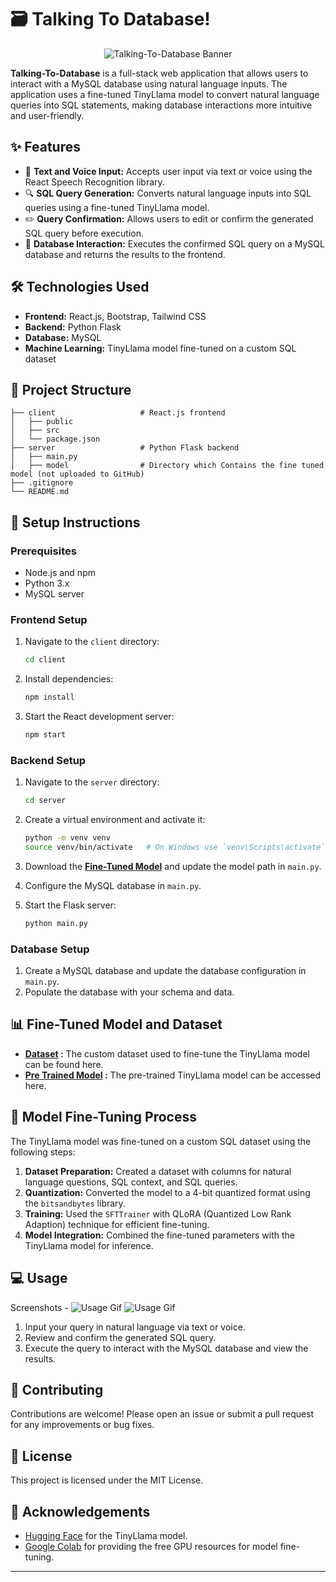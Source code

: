 
# 🗃️ Talking To Database!

<p align="center">
  <img src="https://github.com/Shreeyash01/temp/assets/103109932/24352331-6563-4d97-8c7d-95648a9352f8" alt="Talking-To-Database Banner">
</p>

**Talking-To-Database** is a full-stack web application that allows users to interact with a MySQL database using natural language inputs. The application uses a fine-tuned TinyLlama model to convert natural language queries into SQL statements, making database interactions more intuitive and user-friendly.

## ✨ Features

- 🎤 **Text and Voice Input:** Accepts user input via text or voice using the React Speech Recognition library.
- 🔍 **SQL Query Generation:** Converts natural language inputs into SQL queries using a fine-tuned TinyLlama model.
- ✏️ **Query Confirmation:** Allows users to edit or confirm the generated SQL query before execution.
- 💾 **Database Interaction:** Executes the confirmed SQL query on a MySQL database and returns the results to the frontend.

## 🛠️ Technologies Used

- **Frontend:** React.js, Bootstrap, Tailwind CSS
- **Backend:** Python Flask
- **Database:** MySQL
- **Machine Learning:** TinyLlama model fine-tuned on a custom SQL dataset

## 📁 Project Structure

```
├── client                   # React.js frontend
│   ├── public
│   ├── src
│   └── package.json
├── server                   # Python Flask backend
│   ├── main.py
│   ├── model                # Directory which Contains the fine tuned model (not uploaded to GitHub)
├── .gitignore
└── README.md
```

## 🚀 Setup Instructions

### Prerequisites

- Node.js and npm
- Python 3.x
- MySQL server

### Frontend Setup

1. Navigate to the `client` directory:
   ```sh
   cd client
   ```

2. Install dependencies:
   ```sh
   npm install
   ```

3. Start the React development server:
   ```sh
   npm start
   ```

### Backend Setup

1. Navigate to the `server` directory:
   ```sh
   cd server
   ```

2. Create a virtual environment and activate it:
   ```sh
   python -m venv venv
   source venv/bin/activate   # On Windows use `venv\Scripts\activate`
   ```
3. Download the **[Fine-Tuned Model](https://drive.google.com/drive/u/0/folders/1NMH7zpJSFqToxR9wq5_nyNr-jdzhiEOM)** and update the model path in  `main.py`.

4. Configure the MySQL database in `main.py`.

5. Start the Flask server:
   ```sh
   python main.py
   ```

### Database Setup

1. Create a MySQL database and update the database configuration in `main.py`.
2. Populate the database with your schema and data.

## 📊 Fine-Tuned Model and Dataset

- **[Dataset](https://huggingface.co/datasets/shreeyashm/SQL-Queries-Dataset) :** The custom dataset used to fine-tune the TinyLlama model can be found here.
- **[Pre Trained Model](https://huggingface.co/TheBloke/TinyLlama-1.1B-Chat-v1.0-GGUF) :** The pre-trained TinyLlama model can be accessed here.

## 🧠 Model Fine-Tuning Process

The TinyLlama model was fine-tuned on a custom SQL dataset using the following steps:

1. **Dataset Preparation:** Created a dataset with columns for natural language questions, SQL context, and SQL queries.
2. **Quantization:** Converted the model to a 4-bit quantized format using the `bitsandbytes` library.
3. **Training:** Used the `SFTTrainer` with QLoRA (Quantized Low Rank Adaption) technique for efficient fine-tuning.
4. **Model Integration:** Combined the fine-tuned parameters with the TinyLlama model for inference.

## 💻 Usage

Screenshots -
![Usage Gif](https://github.com/Shreeyash01/temp/assets/103109932/357b9508-360c-4f1f-a95c-68da94df01f1)
![Usage Gif](https://github.com/Shreeyash01/temp/assets/103109932/ae8c20ed-ae96-4f32-984a-b6a0bec8e1b4)

1. Input your query in natural language via text or voice.
2. Review and confirm the generated SQL query.
3. Execute the query to interact with the MySQL database and view the results.

## 🤝 Contributing

Contributions are welcome! Please open an issue or submit a pull request for any improvements or bug fixes.

## 📜 License

This project is licensed under the MIT License.

## 🙏 Acknowledgements

- [Hugging Face](https://huggingface.co) for the TinyLlama model.
- [Google Colab](https://colab.research.google.com) for providing the free GPU resources for model fine-tuning.

---
